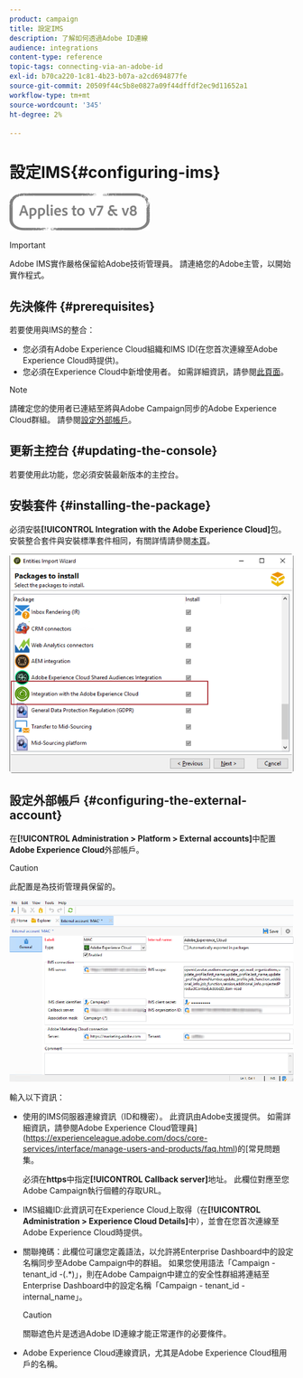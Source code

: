 ```yaml
---
product: campaign
title: 設定IMS
description: 了解如何透過Adobe ID連線
audience: integrations
content-type: reference
topic-tags: connecting-via-an-adobe-id
exl-id: b70ca220-1c81-4b23-b07a-a2cd694877fe
source-git-commit: 20509f44c5b8e0827a09f44dffdf2ec9d11652a1
workflow-type: tm+mt
source-wordcount: '345'
ht-degree: 2%

---
```


# 設定IMS{#configuring-ims}

![](../../assets/common.svg)

>[!IMPORTANT]
>
>Adobe IMS實作嚴格保留給Adobe技術管理員。 請連絡您的Adobe主管，以開始實作程式。

## 先決條件 {#prerequisites}

若要使用與IMS的整合：

* 您必須有Adobe Experience Cloud組織和IMS ID(在您首次連線至Adobe Experience Cloud時提供)。
* 您必須在Experience Cloud中新增使用者。 如需詳細資訊，請參閱[此頁面](https://experienceleague.adobe.com/docs/core-services/interface/manage-users-and-products/admin-getting-started.html)。

>[!NOTE]
>
>請確定您的使用者已連結至將與Adobe Campaign同步的Adobe Experience Cloud群組。 請參閱[設定外部帳戶](#configuring-the-external-account)。

## 更新主控台 {#updating-the-console}

若要使用此功能，您必須安裝最新版本的主控台。

## 安裝套件 {#installing-the-package}

必須安裝&#x200B;**[!UICONTROL Integration with the Adobe Experience Cloud]**&#x200B;包。 安裝整合套件與安裝標準套件相同，有關詳情請參閱[本頁](../../installation/using/installing-campaign-standard-packages.md)。

![](assets/ims_6.png)

## 設定外部帳戶 {#configuring-the-external-account}

在&#x200B;**[!UICONTROL Administration > Platform > External accounts]**&#x200B;中配置&#x200B;**Adobe Experience Cloud**&#x200B;外部帳戶。

>[!CAUTION]
>
>此配置是為技術管理員保留的。

![](assets/ims_5.png)

輸入以下資訊：

* 使用的IMS伺服器連線資訊（ID和機密）。 此資訊由Adobe支援提供。 如需詳細資訊，請參閱Adobe Experience Cloud管理員](https://experienceleague.adobe.com/docs/core-services/interface/manage-users-and-products/faq.html)的[常見問題集。

   必須在&#x200B;**https**&#x200B;中指定&#x200B;**[!UICONTROL Callback server]**&#x200B;地址。 此欄位對應至您Adobe Campaign執行個體的存取URL。

* IMS組織ID:此資訊可在Experience Cloud上取得（在&#x200B;**[!UICONTROL Administration > Experience Cloud Details]**&#x200B;中），並會在您首次連線至Adobe Experience Cloud時提供。
* 關聯掩碼：此欄位可讓您定義語法，以允許將Enterprise Dashboard中的設定名稱同步至Adobe Campaign中的群組。 如果您使用語法「Campaign - tenant_id -(.*)」，則在Adobe Campaign中建立的安全性群組將連結至Enterprise Dashboard中的設定名稱「Campaign - tenant_id - internal_name」。

   >[!CAUTION]
   >
   >關聯遮色片是透過Adobe ID連線才能正常運作的必要條件。

* Adobe Experience Cloud連線資訊，尤其是Adobe Experience Cloud租用戶的名稱。
